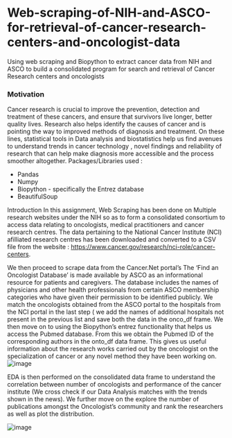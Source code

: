 # Web-scraping-of-NIH-and-ASCO-for-retrieval-of-cancer-research-centers-and-oncologist-data
Using web scraping and Biopython to extract cancer data from NIH and ASCO to build a consolidated program for search and retrieval of Cancer Research centers and oncologists


### Motivation
Cancer research is crucial to improve the prevention, detection and treatment of these cancers, and ensure that survivors live longer, better quality lives. Research also helps identify the causes of cancer and is pointing the way to improved methods of diagnosis and treatment. On these lines, statistical tools in Data analysis and biostatistics help us find avenues to understand trends in cancer technology , novel findings and reliability of research that can help make diagnosis more accessible and the process smoother altogether.
Packages/Libraries used :
* Pandas
* Numpy
* Biopython - specifically the Entrez database
* BeautifulSoup
 
Introduction
In this assignment, Web Scraping has been done on Multiple research websites under the NIH so as to form a consolidated consortium to access data relating to oncologists, medical practitioners and cancer research centres. The data pertaining to the National Cancer Institute (NCI) afilliated research centres has been downloaded and converted to a CSV file from the website : https://www.cancer.gov/research/nci-role/cancer-centers. 


We then proceed to scrape data from the Cancer.Net portal’s  The ‘Find an Oncologist Database’ is made available by ASCO as an informational resource for patients and caregivers. The database includes the names of physicians and other health professionals from certain ASCO membership categories who have given their permission to be identified publicly. We match the oncologists obtained from the ASCO portal to the hospitals from the NCI portal in the last step ( we add the names of additional hospitals not present in the previous list and save both the data in the onco_df frame.
We then move on to using the Biopython’s entrez functionality that helps us access the Pubmed database. From this we obtain the Pubmed ID of the corresponding authors in the onto_df data frame. This gives us useful information about the research works carried out by the oncologist on the specialization of cancer or any novel method they have been working on.
![image](https://user-images.githubusercontent.com/68393451/206109396-83bea83a-b2ba-402b-bff7-4d328f87afac.png)


EDA is then performed on the consolidated data frame to understand the correlation between number of oncologists and performance of the cancer institute (We cross check if our Data Analysis matches with the trends shown in the news).
We further move on the explore the number of publications amongst the Oncologist’s community and rank the researchers as well as plot the distribution.

![image](https://user-images.githubusercontent.com/68393451/206109153-429c5046-7852-4e73-8db6-13a125e0322b.png)



